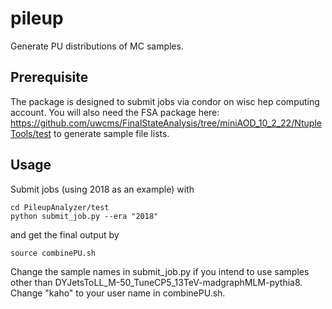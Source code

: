 # pileup
Generate PU distributions of MC samples.
## Prerequisite
The package is designed to submit jobs via condor on wisc hep computing account. You will also need the FSA package here: https://github.com/uwcms/FinalStateAnalysis/tree/miniAOD_10_2_22/NtupleTools/test to generate sample file lists.
## Usage
Submit jobs (using 2018 as an example) with
```console
cd PileupAnalyzer/test
python submit_job.py --era "2018"
```
and get the final output by
```console
source combinePU.sh 
```
Change the sample names in submit_job.py if you intend to use samples other than DYJetsToLL_M-50_TuneCP5_13TeV-madgraphMLM-pythia8.
Change "kaho" to your user name in combinePU.sh.
